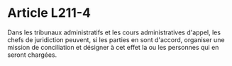 # Article L211-4

Dans les tribunaux administratifs et les cours administratives d'appel, les chefs de juridiction peuvent, si les parties en sont d'accord, organiser une mission de conciliation et désigner à cet effet la ou les personnes qui en seront chargées.
